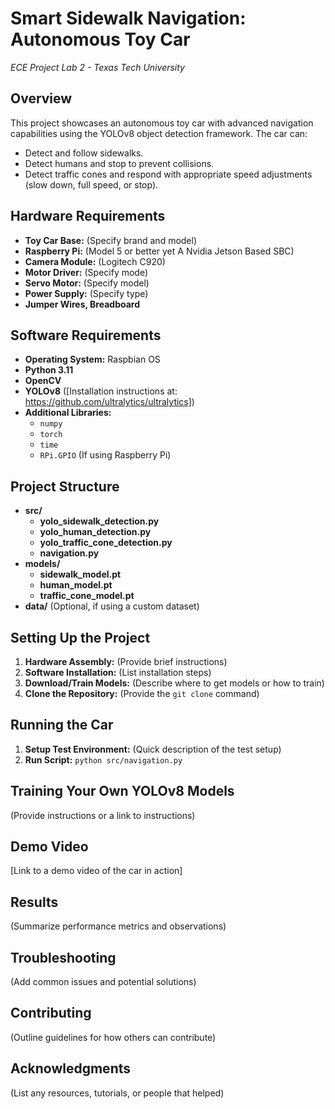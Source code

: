# Smart Sidewalk Navigation: Autonomous Toy Car  

*ECE Project Lab 2 - Texas Tech University*

## Overview

This project showcases an autonomous toy car with advanced navigation capabilities using the YOLOv8 object detection framework. The car can:

* Detect and follow sidewalks.
* Detect humans and stop to prevent collisions.
* Detect traffic cones and respond with appropriate speed adjustments (slow down, full speed, or stop). 

## Hardware Requirements

* **Toy Car Base:** (Specify brand and model)
* **Raspberry Pi:** (Model 5 or better yet A Nvidia Jetson Based SBC)
* **Camera Module:** (Logitech C920)
* **Motor Driver:** (Specify mode)
* **Servo Motor:** (Specify model)
* **Power Supply:** (Specify type)
* **Jumper Wires, Breadboard** 

## Software Requirements

* **Operating System:** Raspbian OS 
* **Python 3.11** 
* **OpenCV**
* **YOLOv8** ([Installation instructions at: https://github.com/ultralytics/ultralytics])
* **Additional Libraries:**
   * `numpy`
   * `torch`
   * `time`
   * `RPi.GPIO` (If using Raspberry Pi)

## Project Structure

* **src/**
    * **yolo_sidewalk_detection.py**
    * **yolo_human_detection.py**
    * **yolo_traffic_cone_detection.py**
    * **navigation.py** 
* **models/**
    * **sidewalk_model.pt** 
    * **human_model.pt** 
    * **traffic_cone_model.pt**
* **data/** (Optional, if using a custom dataset)

## Setting Up the Project

1. **Hardware Assembly:** (Provide brief instructions)
2. **Software Installation:** (List installation steps)
3. **Download/Train Models:** (Describe where to get models or how to train)
4. **Clone the Repository:** (Provide the `git clone` command) 

## Running the Car

1. **Setup Test Environment:** (Quick description of the test setup)
2. **Run Script:** `python src/navigation.py`

## Training Your Own YOLOv8 Models

(Provide instructions or a link to instructions)

## Demo Video

[Link to a demo video of the car in action]

## Results

(Summarize performance metrics and observations)

## Troubleshooting

(Add common issues and potential solutions)

## Contributing

(Outline guidelines for how others can contribute)

## Acknowledgments

(List any resources, tutorials, or people that helped) 
